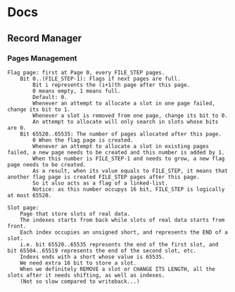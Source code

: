 # Docs

## Record Manager

### Pages Management

	Flag page: first at Page 0, every FILE_STEP pages.
		Bit 0..(FILE_STEP-1): Flags if next pages are full.
			Bit i represents the (i+1)th page after this page.
			0 means empty, 1 means full.
			Default: 0.
			Whenever an attempt to allocate a slot in one page failed, change its bit to 1.
			Whenever a slot is removed from one page, change its bit to 0.
			An attempt to allocate will only search in slots whose bits are 0.
		Bit 65520..65535: The number of pages allocated after this page.
			0 When the flag page is created.
			Whenever an attempt to allocate a slot in existing pages failed, a new page needs to be created and this number is added by 1.
			When this number is FILE_STEP-1 and needs to grow, a new flag page needs to be created.
			As a result, when its value equals to FILE_STEP, it means that another flag page is created FILE_STEP pages after this page.
			So it also acts as a flag of a linked-list.
			Notice: as this number occupys 16 bit, FILE_STEP is logically at most 65520.

	Slot page:
		Page that store slots of real data.
		The indexes starts from back while slots of real data starts from front.
		Each index occupies an unsigned short, and represents the END of a slot.
		i.e. bit 65520..65535 represents the end of the first slot, and bit 65504..65519 represents the end of the second slot, etc.
		Indexs ends with a short whose value is 65535.
		We need extra 16 bit to store a slot.
		When we definitely REMOVE a slot or CHANGE ITS LENGTH, all the slots after it needs shifting, as well as indexes.
		(Not so slow compared to writeback...)
